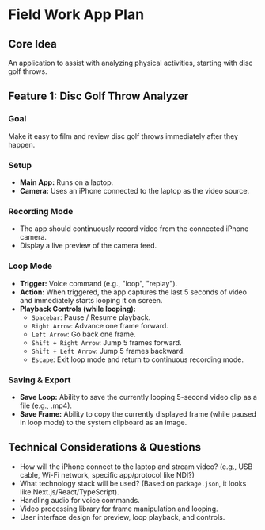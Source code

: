 # Field Work App Plan

## Core Idea

An application to assist with analyzing physical activities, starting with disc golf throws.

## Feature 1: Disc Golf Throw Analyzer

### Goal

Make it easy to film and review disc golf throws immediately after they happen.

### Setup

- **Main App:** Runs on a laptop.
- **Camera:** Uses an iPhone connected to the laptop as the video source.

### Recording Mode

- The app should continuously record video from the connected iPhone camera.
- Display a live preview of the camera feed.

### Loop Mode

- **Trigger:** Voice command (e.g., "loop", "replay").
- **Action:** When triggered, the app captures the last 5 seconds of video and immediately starts looping it on screen.
- **Playback Controls (while looping):**
  - `Spacebar`: Pause / Resume playback.
  - `Right Arrow`: Advance one frame forward.
  - `Left Arrow`: Go back one frame.
  - `Shift + Right Arrow`: Jump 5 frames forward.
  - `Shift + Left Arrow`: Jump 5 frames backward.
  - `Escape`: Exit loop mode and return to continuous recording mode.

### Saving & Export

- **Save Loop:** Ability to save the currently looping 5-second video clip as a file (e.g., .mp4).
- **Save Frame:** Ability to copy the currently displayed frame (while paused in loop mode) to the system clipboard as an image.

## Technical Considerations & Questions

- How will the iPhone connect to the laptop and stream video? (e.g., USB cable, Wi-Fi network, specific app/protocol like NDI?)
- What technology stack will be used? (Based on `package.json`, it looks like Next.js/React/TypeScript).
- Handling audio for voice commands.
- Video processing library for frame manipulation and looping.
- User interface design for preview, loop playback, and controls.
